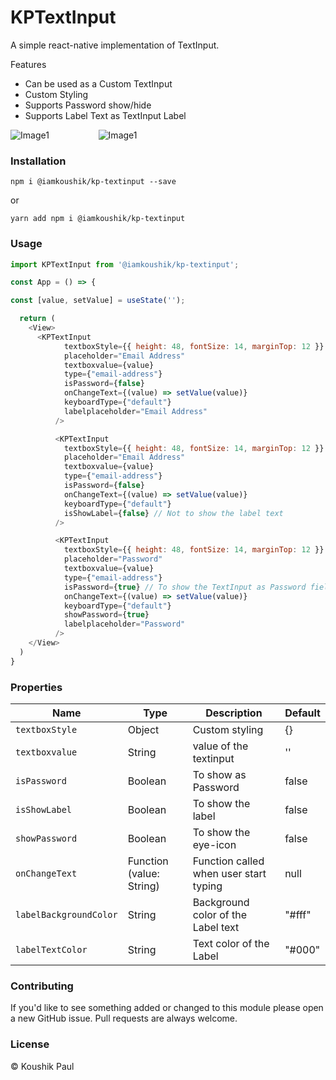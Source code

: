 # KPTextInput

A simple react-native implementation of TextInput.

Features

  - Can be used as a Custom TextInput
  - Custom Styling
  - Supports Password show/hide
  - Supports Label Text as TextInput Label


![Image1](https://raw.githubusercontent.com/Koushik26011997/KPTextInput/koushik/images/image1.png)
&nbsp;&nbsp;&nbsp;&nbsp;&nbsp;&nbsp;&nbsp;&nbsp; &nbsp;&nbsp;&nbsp;&nbsp;&nbsp;&nbsp;&nbsp;&nbsp;&nbsp;
![Image1](https://raw.githubusercontent.com/Koushik26011997/KPTextInput/koushik/images/image2.png)

### Installation
``npm i @iamkoushik/kp-textinput --save``

or

``yarn add npm i @iamkoushik/kp-textinput``

### Usage
```javascript
import KPTextInput from '@iamkoushik/kp-textinput';

const App = () => {

const [value, setValue] = useState('');

  return (
    <View>
      <KPTextInput
            textboxStyle={{ height: 48, fontSize: 14, marginTop: 12 }}
            placeholder="Email Address"
            textboxvalue={value}
            type={"email-address"}
            isPassword={false}
            onChangeText={(value) => setValue(value)}
            keyboardType={"default"}
            labelplaceholder="Email Address"
          />

          <KPTextInput
            textboxStyle={{ height: 48, fontSize: 14, marginTop: 12 }}
            placeholder="Email Address"
            textboxvalue={value}
            type={"email-address"}
            isPassword={false}
            onChangeText={(value) => setValue(value)}
            keyboardType={"default"}
            isShowLabel={false} // Not to show the label text
          />

          <KPTextInput
            textboxStyle={{ height: 48, fontSize: 14, marginTop: 12 }}
            placeholder="Password"
            textboxvalue={value}
            type={"email-address"}
            isPassword={true} // To show the TextInput as Password field
            onChangeText={(value) => setValue(value)}
            keyboardType={"default"}
            showPassword={true}
            labelplaceholder="Password"
          />
    </View>
  )
}
```

### Properties

| Name | Type | Description | Default
| ------------ | ------------- | ------------ |------------ |
| `textboxStyle` | Object  | Custom styling | {}
| ```textboxvalue``` | String  | value of the textinput | ''
| ```isPassword``` | Boolean  | To show as Password | false
| ```isShowLabel``` | Boolean  | To show the label | false
| ```showPassword``` | Boolean  | To show the eye-icon | false
| `onChangeText` | Function (value: String) | Function called when user start typing | null
| `labelBackgroundColor` | String | Background color of the Label text | "#fff" 
| `labelTextColor` | String | Text color of the Label | "#000" 


### Contributing

If you'd like to see something added or changed to this module please open a new GitHub issue. Pull requests are always welcome.

### License

 © Koushik Paul